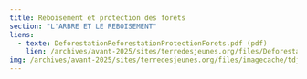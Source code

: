 ```yaml
---
title: Reboisement et protection des forêts
section: "L'ARBRE ET LE REBOISEMENT"
liens:
  - texte: DeforestationReforestationProtectionForets.pdf (pdf)
    lien: /archives/avant-2025/sites/terredesjeunes.org/files/DeforestationReforestationProtectionForets.pdf
img: /archives/avant-2025/sites/terredesjeunes.org/files/imagecache/tdj_image_ressource/graines_0.png
---
```

